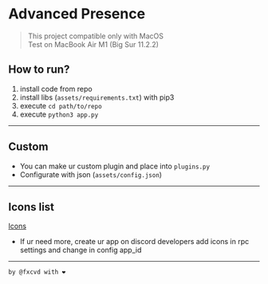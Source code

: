 # Advanced Presence
> This project compatible only with MacOS  
> Test on MacBook Air M1 (Big Sur 11.2.2)

## How to run?
1. install code from repo
2. install libs (```assets/requirements.txt```) with pip3
3. execute ```cd path/to/repo```
3. execute ```python3 app.py```

---

## Custom
- You can make ur custom plugin and place into ```plugins.py```
- Configurate with json (```assets/config.json```)

---
## Icons list
[Icons]()
- If ur need more, create ur app on discord developers add icons in rpc settings and change in config app_id   

---

```by @fxcvd with ❤```
